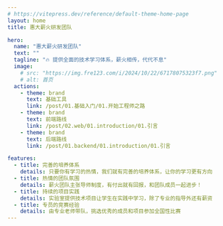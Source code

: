 ```yaml
---
# https://vitepress.dev/reference/default-theme-home-page
layout: home
title: 惠大薪火研发团队

hero:
  name: "惠大薪火研发团队"
  text: ""
  tagline: "🔥 提供全面的技术学习体系，薪火相传，代代不息"
  image:
    # src: "https://img.fre123.com/i/2024/10/22/67178075323f7.png"
    # alt: 首页
  actions:
    - theme: brand
      text: 基础工具
      link: /post/01.基础入门/01.开始工程师之路
    - theme: brand
      text: 前端路线
      link: /post/02.web/01.introduction/01.引言
    - theme: brand
      text: 后端路线
      link: /post/01.backend/01.introduction/01.引言

features:
  - title: 完善的培养体系
    details: 只要你有学习的热情，我们就有完善的培养体系，让你的学习更有方向
  - title: 热情的团队氛围
    details: 薪火团队主张导师制度，有付出就有回报，和团队成员一起进步！
  - title: 持续的项目实践
    details: 实验室提供技术项目让学生在实践中学习，除了专业的指导外还有薪资
  - title: 专员的竞赛经验
    details: 由专业老师带队，挑选优秀的成员和项目参加全国性比赛
---
```

